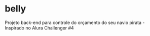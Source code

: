 # belly
Projeto back-end para controle do orçamento do seu navio pirata - Inspirado no Alura Challenger #4 
